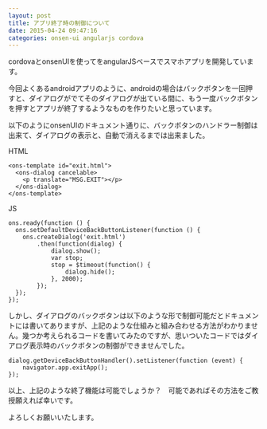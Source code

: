 ```yaml
---
layout: post
title: アプリ終了時の制御について
date: 2015-04-24 09:47:16
categories: onsen-ui angularjs cordova
---
```

<!-- {% raw %} -->
<p>cordovaとonsenUIを使ってをangularJSベースでスマホアプリを開発しています。</p>

<p>今回よくあるandroidアプリのように、androidの場合はバックボタンを一回押すと、ダイアログがでてそのダイアログが出ている間に、もう一度バックボタンを押すとアプリが終了するようなものを作りたいと思っています。</p>

<p>以下のようにonsenUIのドキュメント通りに、バックボタンのハンドラー制御は出来て、ダイアログの表示と、自動で消えるまでは出来ました。</p>

<p>HTML</p>

<pre><code>&lt;ons-template id="exit.html"&gt;
  &lt;ons-dialog cancelable&gt;
    &lt;p translate="MSG.EXIT"&gt;&lt;/p&gt;
  &lt;/ons-dialog&gt;
&lt;/ons-template&gt;
</code></pre>

<p>JS</p>

<pre><code>ons.ready(function () {
  ons.setDefaultDeviceBackButtonListener(function () {
    ons.createDialog('exit.html')
        .then(function(dialog) {
            dialog.show();
            var stop;
            stop = $timeout(function() {
                dialog.hide();
            }, 2000);
        });  
  });                      
});
</code></pre>

<p>しかし、ダイアログのバックボタンは以下のような形で制御可能だとドキュメントには書いてありますが、上記のような仕組みと組み合わせる方法がわかりません。幾つか考えられるコードを書いてみたのですが、思いついたコードではダイアログ表示時のバックボタンの制御ができませんでした。</p>

<pre><code>dialog.getDeviceBackButtonHandler().setListener(function (event) {
    navigator.app.exitApp();
});
</code></pre>

<p>以上、上記のような終了機能は可能でしょうか？　可能であればその方法をご教授願えれば幸いです。</p>

<p>よろしくお願いいたします。</p>
<!-- {% endraw %} -->

